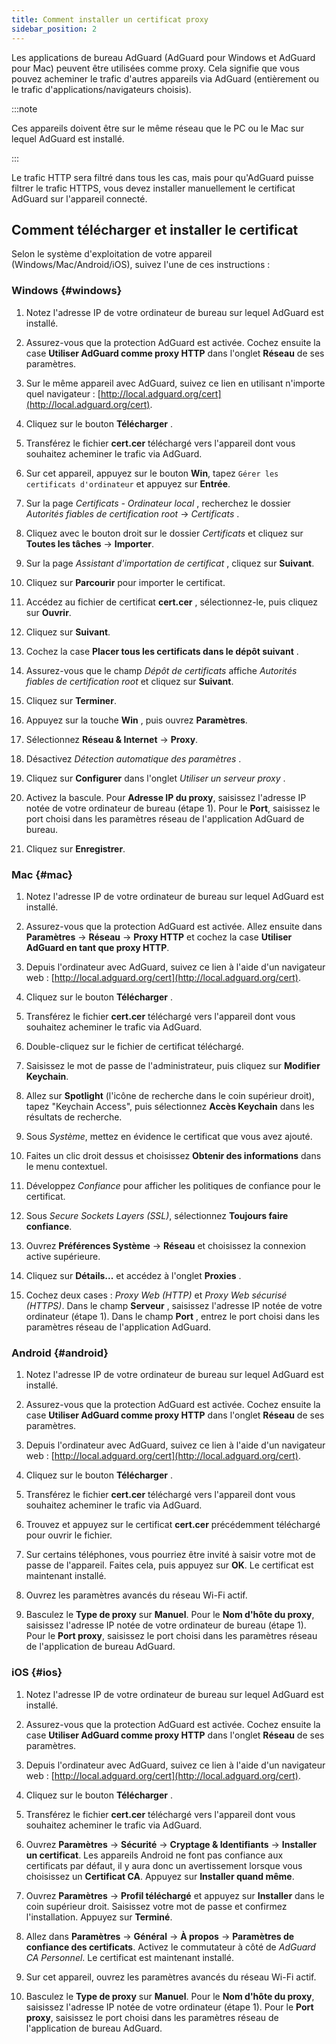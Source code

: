 ```yaml
---
title: Comment installer un certificat proxy
sidebar_position: 2
---
```


Les applications de bureau AdGuard (AdGuard pour Windows et AdGuard pour Mac) peuvent être utilisées comme proxy. Cela signifie que vous pouvez acheminer le trafic d'autres appareils via AdGuard (entièrement ou le trafic d'applications/navigateurs choisis).

:::note

Ces appareils doivent être sur le même réseau que le PC ou le Mac sur lequel AdGuard est installé.

:::

Le trafic HTTP sera filtré dans tous les cas, mais pour qu'AdGuard puisse filtrer le trafic HTTPS, vous devez installer manuellement le certificat AdGuard sur l'appareil connecté.

## Comment télécharger et installer le certificat

Selon le système d'exploitation de votre appareil (Windows/Mac/Android/iOS), suivez l'une de ces instructions :

### Windows {#windows}

1. Notez l'adresse IP de votre ordinateur de bureau sur lequel AdGuard est installé.

2. Assurez-vous que la protection AdGuard est activée. Cochez ensuite la case **Utiliser AdGuard comme proxy HTTP** dans l'onglet **Réseau** de ses paramètres.

3. Sur le même appareil avec AdGuard, suivez ce lien en utilisant n'importe quel navigateur : [http://local.adguard.org/cert](http://local.adguard.org/cert).

4. Cliquez sur le bouton **Télécharger** .

5. Transférez le fichier **cert.cer** téléchargé vers l'appareil dont vous souhaitez acheminer le trafic via AdGuard.

6. Sur cet appareil, appuyez sur le bouton **Win**, tapez `Gérer les certificats d'ordinateur` et appuyez sur **Entrée**.

7. Sur la page *Certificats - Ordinateur local* , recherchez le dossier *Autorités fiables de certification root* → *Certificats* .

8. Cliquez avec le bouton droit sur le dossier *Certificats* et cliquez sur **Toutes les tâches** → **Importer**.

9. Sur la page *Assistant d'importation de certificat* , cliquez sur **Suivant**.

10. Cliquez sur **Parcourir** pour importer le certificat.

11. Accédez au fichier de certificat **cert.cer** , sélectionnez-le, puis cliquez sur **Ouvrir**.

12. Cliquez sur **Suivant**.

13. Cochez la case **Placer tous les certificats dans le dépôt suivant** .

14. Assurez-vous que le champ *Dépôt de certificats* affiche *Autorités fiables de certification root* et cliquez sur **Suivant**.

15. Cliquez sur **Terminer**.

16. Appuyez sur la touche **Win** , puis ouvrez **Paramètres**.

17. Sélectionnez **Réseau & Internet** → **Proxy**.

18. Désactivez *Détection automatique des paramètres* .

19. Cliquez sur **Configurer** dans l'onglet *Utiliser un serveur proxy* .

20. Activez la bascule. Pour **Adresse IP du proxy**, saisissez l'adresse IP notée de votre ordinateur de bureau (étape 1). Pour le **Port**, saisissez le port choisi dans les paramètres réseau de l'application AdGuard de bureau.

21. Cliquez sur **Enregistrer**.

### Mac {#mac}

1. Notez l'adresse IP de votre ordinateur de bureau sur lequel AdGuard est installé.

2. Assurez-vous que la protection AdGuard est activée. Allez ensuite dans **Paramètres** → **Réseau** → **Proxy HTTP** et cochez la case **Utiliser AdGuard en tant que proxy HTTP**.

3. Depuis l'ordinateur avec AdGuard, suivez ce lien à l'aide d'un navigateur web : [http://local.adguard.org/cert](http://local.adguard.org/cert).

4. Cliquez sur le bouton **Télécharger** .

5. Transférez le fichier **cert.cer** téléchargé vers l'appareil dont vous souhaitez acheminer le trafic via AdGuard.

6. Double-cliquez sur le fichier de certificat téléchargé.

7. Saisissez le mot de passe de l'administrateur, puis cliquez sur **Modifier Keychain**.

8. Allez sur **Spotlight** (l'icône de recherche dans le coin supérieur droit), tapez "Keychain Access", puis sélectionnez **Accès Keychain** dans les résultats de recherche.

9. Sous *Système*, mettez en évidence le certificat que vous avez ajouté.

10. Faites un clic droit dessus et choisissez **Obtenir des informations** dans le menu contextuel.

11. Développez *Confiance* pour afficher les politiques de confiance pour le certificat.

12. Sous *Secure Sockets Layers (SSL)*, sélectionnez **Toujours faire confiance**.

13. Ouvrez **Préférences Système** → **Réseau** et choisissez la connexion active supérieure.

14. Cliquez sur **Détails...** et accédez à l'onglet **Proxies** .

15. Cochez deux cases : *Proxy Web (HTTP)* et *Proxy Web sécurisé (HTTPS)*. Dans le champ **Serveur** , saisissez l'adresse IP notée de votre ordinateur (étape 1). Dans le champ **Port** , entrez le port choisi dans les paramètres réseau de l'application AdGuard.

### Android {#android}

1. Notez l'adresse IP de votre ordinateur de bureau sur lequel AdGuard est installé.

2. Assurez-vous que la protection AdGuard est activée. Cochez ensuite la case **Utiliser AdGuard comme proxy HTTP** dans l'onglet **Réseau** de ses paramètres.

3. Depuis l'ordinateur avec AdGuard, suivez ce lien à l'aide d'un navigateur web : [http://local.adguard.org/cert](http://local.adguard.org/cert).

4. Cliquez sur le bouton **Télécharger** .

5. Transférez le fichier **cert.cer** téléchargé vers l'appareil dont vous souhaitez acheminer le trafic via AdGuard.

6. Trouvez et appuyez sur le certificat **cert.cer** précédemment téléchargé pour ouvrir le fichier.

7. Sur certains téléphones, vous pourriez être invité à saisir votre mot de passe de l'appareil. Faites cela, puis appuyez sur **OK**. Le certificat est maintenant installé.

8. Ouvrez les paramètres avancés du réseau Wi-Fi actif.

9. Basculez le **Type de proxy** sur **Manuel**. Pour le **Nom d'hôte du proxy**, saisissez l'adresse IP notée de votre ordinateur de bureau (étape 1). Pour le **Port proxy**, saisissez le port choisi dans les paramètres réseau de l'application de bureau AdGuard.

### iOS {#ios}

1. Notez l'adresse IP de votre ordinateur de bureau sur lequel AdGuard est installé.

2. Assurez-vous que la protection AdGuard est activée. Cochez ensuite la case **Utiliser AdGuard comme proxy HTTP** dans l'onglet **Réseau** de ses paramètres.

3. Depuis l'ordinateur avec AdGuard, suivez ce lien à l'aide d'un navigateur web : [http://local.adguard.org/cert](http://local.adguard.org/cert).

4. Cliquez sur le bouton **Télécharger** .

5. Transférez le fichier **cert.cer** téléchargé vers l'appareil dont vous souhaitez acheminer le trafic via AdGuard.

6. Ouvrez **Paramètres** → **Sécurité** → **Cryptage & Identifiants** → **Installer un certificat**. Les appareils Android ne font pas confiance aux certificats par défaut, il y aura donc un avertissement lorsque vous choisissez un **Certificat CA**. Appuyez sur **Installer quand même**.

7. Ouvrez **Paramètres** → **Profil téléchargé** et appuyez sur **Installer** dans le coin supérieur droit. Saisissez votre mot de passe et confirmez l'installation. Appuyez sur **Terminé**.

8. Allez dans **Paramètres** → **Général** → **À propos** → **Paramètres de confiance des certificats**. Activez le commutateur à côté de *AdGuard CA Personnel*. Le certificat est maintenant installé.

9. Sur cet appareil, ouvrez les paramètres avancés du réseau Wi-Fi actif.

10. Basculez le **Type de proxy** sur **Manuel**. Pour le **Nom d'hôte du proxy**, saisissez l'adresse IP notée de votre ordinateur (étape 1). Pour le **Port proxy**, saisissez le port choisi dans les paramètres réseau de l'application de bureau AdGuard.

